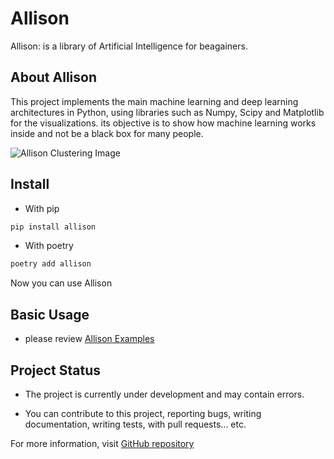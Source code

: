 # **Allison**

Allison: is a library  of Artificial Intelligence for
beagainers.

## **About Allison**

This project implements the main machine learning and deep learning architectures in Python, 
using libraries such as Numpy, Scipy and Matplotlib for the visualizations. 
its objective is to show how machine learning works
inside and not be a black box for many people.

![Allison Clustering Image](https://storage.googleapis.com/allison-ml/allison-clustering-image.png)

## **Install**
- With pip
```bash
pip install allison
```
- With poetry
```bash
poetry add allison
```

Now you can use Allison

## **Basic Usage**
- please review [Allison Examples](https://github.com/Mitchell-Mirano/Allison/tree/main/examples)

## Project Status
- The project is currently under development and may contain errors.

- You can contribute to this project, reporting bugs, writing documentation, writing tests, with pull requests... etc.

For more information, visit [GitHub repository](https://github.com/Mitchell-Mirano/Allison)
